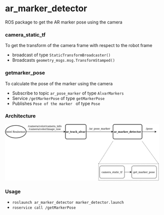 # ar_marker_detector
ROS package to get the AR marker pose using the camera
### camera_static_tf
To get the transform of the camera frame with respect to the robot frame
- broadcast of type `StaticTransformBroadcaster()`
- Broadcasts `geometry_msgs.msg.TransformStamped()`   

### getmarker_pose 
To calculate the pose of the marker using the camera
- Subscribe to topic `ar_pose_marker` of type `AlvarMarkers`
- Service `/getMarkerPose` of type `getMarkerPose`
-  Publishes `Pose of the marker ` of type `Pose`

### Architecture
![](concept.png)

### Usage
- `roslaunch ar_marker_detector marker_detector.launch`
- `roservice call /getMarkerPose`
